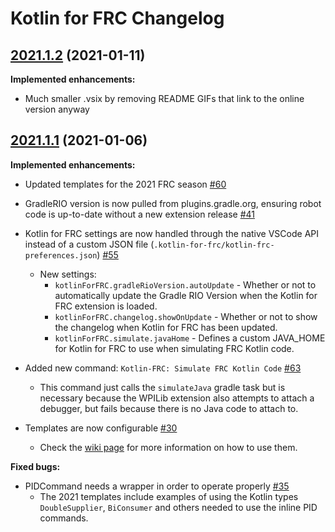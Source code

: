 # Kotlin for FRC Changelog

## [2021.1.2](https://github.com/BrenekH/kotlin-for-frc/tree/2021.1.2) (2021-01-11)

**Implemented enhancements:**

* Much smaller .vsix by removing README GIFs that link to the online version anyway

## [2021.1.1](https://github.com/BrenekH/kotlin-for-frc/tree/2021.1.1) (2021-01-06)

**Implemented enhancements:**

* Updated templates for the 2021 FRC season [\#60](https://github.com/BrenekH/kotlin-for-frc/issues/60)

* GradleRIO version is now pulled from plugins.gradle.org, ensuring robot code is up-to-date without a new extension release [\#41](https://github.com/BrenekH/kotlin-for-frc/issues/41)

* Kotlin for FRC settings are now handled through the native VSCode API instead of a custom JSON file \(`.kotlin-for-frc/kotlin-frc-preferences.json`\) [\#55](https://github.com/BrenekH/kotlin-for-frc/issues/55)
  * New settings:
    * `kotlinForFRC.gradleRioVersion.autoUpdate` - Whether or not to automatically update the Gradle RIO Version when the Kotlin for FRC extension is loaded.
    * `kotlinForFRC.changelog.showOnUpdate` - Whether or not to show the changelog when Kotlin for FRC has been updated.
    * `kotlinForFRC.simulate.javaHome` - Defines a custom JAVA_HOME for Kotlin for FRC to use when simulating FRC Kotlin code.

* Added new command: `Kotlin-FRC: Simulate FRC Kotlin Code` [\#63](https://github.com/BrenekH/kotlin-for-frc/issues/63)
  * This command just calls the `simulateJava` gradle task but is necessary because the WPILib extension also attempts to attach a debugger, but fails because there is no Java code to attach to.

* Templates are now configurable [\#30](https://github.com/BrenekH/kotlin-for-frc/issues/30)
  * Check the [wiki page](https://github.com/BrenekH/kotlin-for-frc/wiki/Custom-Templates) for more information on how to use them.

**Fixed bugs:**

* PIDCommand needs a wrapper in order to operate properly [\#35](https://github.com/BrenekH/kotlin-for-frc/issues/35)
  * The 2021 templates include examples of using the Kotlin types `DoubleSupplier`, `BiConsumer` and others needed to use the inline PID commands.
